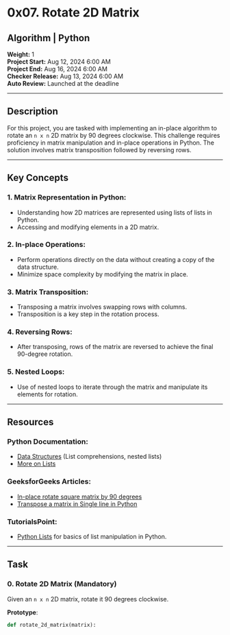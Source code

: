 # 0x07. Rotate 2D Matrix

## Algorithm | Python  
**Weight:** 1  
**Project Start:** Aug 12, 2024 6:00 AM  
**Project End:** Aug 16, 2024 6:00 AM  
**Checker Release:** Aug 13, 2024 6:00 AM  
**Auto Review:** Launched at the deadline  

---

## Description

For this project, you are tasked with implementing an in-place algorithm to rotate an `n x n` 2D matrix by 90 degrees clockwise. This challenge requires proficiency in matrix manipulation and in-place operations in Python. The solution involves matrix transposition followed by reversing rows.

---

## Key Concepts

### 1. Matrix Representation in Python:
- Understanding how 2D matrices are represented using lists of lists in Python.
- Accessing and modifying elements in a 2D matrix.

### 2. In-place Operations:
- Perform operations directly on the data without creating a copy of the data structure.
- Minimize space complexity by modifying the matrix in place.

### 3. Matrix Transposition:
- Transposing a matrix involves swapping rows with columns.
- Transposition is a key step in the rotation process.

### 4. Reversing Rows:
- After transposing, rows of the matrix are reversed to achieve the final 90-degree rotation.

### 5. Nested Loops:
- Use of nested loops to iterate through the matrix and manipulate its elements for rotation.

---

## Resources

### Python Documentation:
- [Data Structures](https://docs.python.org/3/tutorial/datastructures.html) (List comprehensions, nested lists)
- [More on Lists](https://docs.python.org/3/tutorial/datastructures.html#more-on-lists)

### GeeksforGeeks Articles:
- [In-place rotate square matrix by 90 degrees](https://www.geeksforgeeks.org/inplace-rotate-square-matrix-by-90-degrees/)
- [Transpose a matrix in Single line in Python](https://www.geeksforgeeks.org/transpose-matrix-single-line-python/)

### TutorialsPoint:
- [Python Lists](https://www.tutorialspoint.com/python/python_lists.htm) for basics of list manipulation in Python.

---



## Task

### 0. Rotate 2D Matrix (Mandatory)
Given an `n x n` 2D matrix, rotate it 90 degrees clockwise.

**Prototype**:  
```python
def rotate_2d_matrix(matrix):
